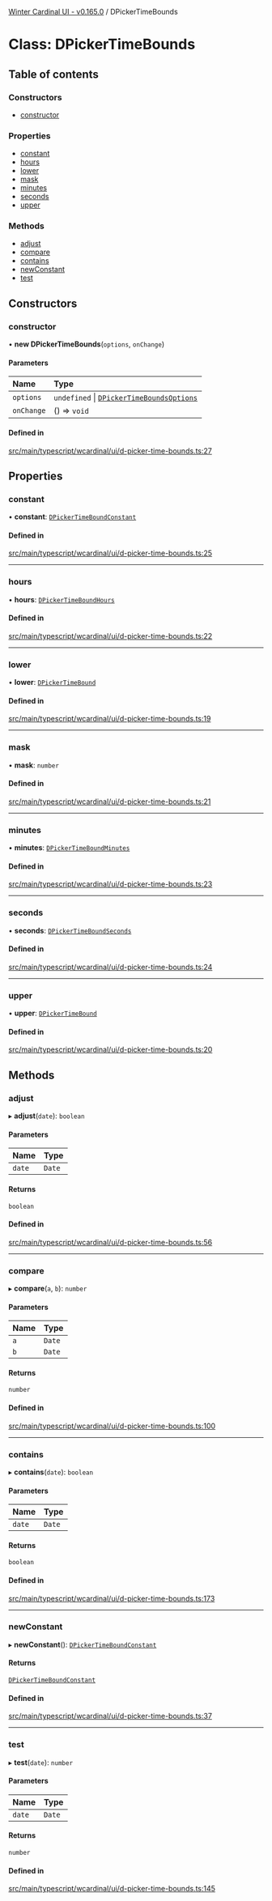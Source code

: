 [Winter Cardinal UI - v0.165.0](../index.md) / DPickerTimeBounds

# Class: DPickerTimeBounds

## Table of contents

### Constructors

- [constructor](DPickerTimeBounds.md#constructor)

### Properties

- [constant](DPickerTimeBounds.md#constant)
- [hours](DPickerTimeBounds.md#hours)
- [lower](DPickerTimeBounds.md#lower)
- [mask](DPickerTimeBounds.md#mask)
- [minutes](DPickerTimeBounds.md#minutes)
- [seconds](DPickerTimeBounds.md#seconds)
- [upper](DPickerTimeBounds.md#upper)

### Methods

- [adjust](DPickerTimeBounds.md#adjust)
- [compare](DPickerTimeBounds.md#compare)
- [contains](DPickerTimeBounds.md#contains)
- [newConstant](DPickerTimeBounds.md#newconstant)
- [test](DPickerTimeBounds.md#test)

## Constructors

### constructor

• **new DPickerTimeBounds**(`options`, `onChange`)

#### Parameters

| Name | Type |
| :------ | :------ |
| `options` | `undefined` \| [`DPickerTimeBoundsOptions`](../interfaces/DPickerTimeBoundsOptions.md) |
| `onChange` | () => `void` |

#### Defined in

[src/main/typescript/wcardinal/ui/d-picker-time-bounds.ts:27](https://github.com/winter-cardinal/winter-cardinal-ui/blob/v0.165.0/src/main/typescript/wcardinal/ui/d-picker-time-bounds.ts#L27)

## Properties

### constant

• **constant**: [`DPickerTimeBoundConstant`](../interfaces/DPickerTimeBoundConstant.md)

#### Defined in

[src/main/typescript/wcardinal/ui/d-picker-time-bounds.ts:25](https://github.com/winter-cardinal/winter-cardinal-ui/blob/v0.165.0/src/main/typescript/wcardinal/ui/d-picker-time-bounds.ts#L25)

___

### hours

• **hours**: [`DPickerTimeBoundHours`](DPickerTimeBoundHours.md)

#### Defined in

[src/main/typescript/wcardinal/ui/d-picker-time-bounds.ts:22](https://github.com/winter-cardinal/winter-cardinal-ui/blob/v0.165.0/src/main/typescript/wcardinal/ui/d-picker-time-bounds.ts#L22)

___

### lower

• **lower**: [`DPickerTimeBound`](DPickerTimeBound.md)

#### Defined in

[src/main/typescript/wcardinal/ui/d-picker-time-bounds.ts:19](https://github.com/winter-cardinal/winter-cardinal-ui/blob/v0.165.0/src/main/typescript/wcardinal/ui/d-picker-time-bounds.ts#L19)

___

### mask

• **mask**: `number`

#### Defined in

[src/main/typescript/wcardinal/ui/d-picker-time-bounds.ts:21](https://github.com/winter-cardinal/winter-cardinal-ui/blob/v0.165.0/src/main/typescript/wcardinal/ui/d-picker-time-bounds.ts#L21)

___

### minutes

• **minutes**: [`DPickerTimeBoundMinutes`](DPickerTimeBoundMinutes.md)

#### Defined in

[src/main/typescript/wcardinal/ui/d-picker-time-bounds.ts:23](https://github.com/winter-cardinal/winter-cardinal-ui/blob/v0.165.0/src/main/typescript/wcardinal/ui/d-picker-time-bounds.ts#L23)

___

### seconds

• **seconds**: [`DPickerTimeBoundSeconds`](DPickerTimeBoundSeconds.md)

#### Defined in

[src/main/typescript/wcardinal/ui/d-picker-time-bounds.ts:24](https://github.com/winter-cardinal/winter-cardinal-ui/blob/v0.165.0/src/main/typescript/wcardinal/ui/d-picker-time-bounds.ts#L24)

___

### upper

• **upper**: [`DPickerTimeBound`](DPickerTimeBound.md)

#### Defined in

[src/main/typescript/wcardinal/ui/d-picker-time-bounds.ts:20](https://github.com/winter-cardinal/winter-cardinal-ui/blob/v0.165.0/src/main/typescript/wcardinal/ui/d-picker-time-bounds.ts#L20)

## Methods

### adjust

▸ **adjust**(`date`): `boolean`

#### Parameters

| Name | Type |
| :------ | :------ |
| `date` | `Date` |

#### Returns

`boolean`

#### Defined in

[src/main/typescript/wcardinal/ui/d-picker-time-bounds.ts:56](https://github.com/winter-cardinal/winter-cardinal-ui/blob/v0.165.0/src/main/typescript/wcardinal/ui/d-picker-time-bounds.ts#L56)

___

### compare

▸ **compare**(`a`, `b`): `number`

#### Parameters

| Name | Type |
| :------ | :------ |
| `a` | `Date` |
| `b` | `Date` |

#### Returns

`number`

#### Defined in

[src/main/typescript/wcardinal/ui/d-picker-time-bounds.ts:100](https://github.com/winter-cardinal/winter-cardinal-ui/blob/v0.165.0/src/main/typescript/wcardinal/ui/d-picker-time-bounds.ts#L100)

___

### contains

▸ **contains**(`date`): `boolean`

#### Parameters

| Name | Type |
| :------ | :------ |
| `date` | `Date` |

#### Returns

`boolean`

#### Defined in

[src/main/typescript/wcardinal/ui/d-picker-time-bounds.ts:173](https://github.com/winter-cardinal/winter-cardinal-ui/blob/v0.165.0/src/main/typescript/wcardinal/ui/d-picker-time-bounds.ts#L173)

___

### newConstant

▸ **newConstant**(): [`DPickerTimeBoundConstant`](../interfaces/DPickerTimeBoundConstant.md)

#### Returns

[`DPickerTimeBoundConstant`](../interfaces/DPickerTimeBoundConstant.md)

#### Defined in

[src/main/typescript/wcardinal/ui/d-picker-time-bounds.ts:37](https://github.com/winter-cardinal/winter-cardinal-ui/blob/v0.165.0/src/main/typescript/wcardinal/ui/d-picker-time-bounds.ts#L37)

___

### test

▸ **test**(`date`): `number`

#### Parameters

| Name | Type |
| :------ | :------ |
| `date` | `Date` |

#### Returns

`number`

#### Defined in

[src/main/typescript/wcardinal/ui/d-picker-time-bounds.ts:145](https://github.com/winter-cardinal/winter-cardinal-ui/blob/v0.165.0/src/main/typescript/wcardinal/ui/d-picker-time-bounds.ts#L145)
